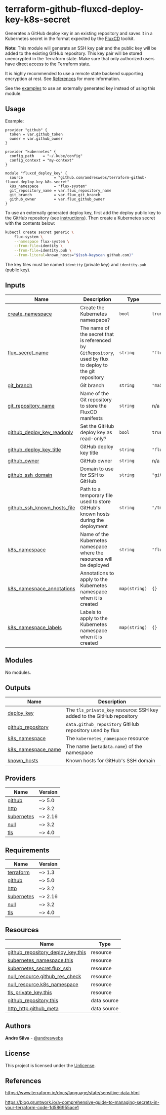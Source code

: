 # terraform-github-fluxcd-deploy-key-k8s-secret

Generates a GitHub deploy key in an existing repository and saves it in a
Kubernetes secret in the format expected by the
[FluxCD](https://fluxcd.io/docs/) toolkit.

**Note**: This module will generate an SSH key pair and the public key will be
added to the existing GitHub repository. This key pair will be stored
unencrypted in the Terraform state. Make sure that only authorized users have
direct access to the Terraform state.

It is highly recommended to use a remote state backend supporting encryption at
rest. See [References](#references) for more information.

See the [examples](#usage) to use an externally generated key instead of using
this module.

[//]: # (BEGIN_TF_DOCS)


## Usage

Example:

```hcl
provider "github" {
  token = var.github_token
  owner = var.github_owner
}

provider "kubernetes" {
  config_path    = "~/.kube/config"
  config_context = "my-context"
}

module "fluxcd_deploy_key" {
  source              = "github.com/andreswebs/terraform-github-fluxcd-deploy-key-k8s-secret"
  k8s_namespace       = "flux-system"
  git_repository_name = var.flux_repository_name
  git_branch          = var.flux_git_branch
  github_owner        = var.flux_github_owner
}
```

To use an externally generated deploy key, first add the deploy public key to the GitHub repository (see [instructions](https://docs.github.com/en/developers/overview/managing-deploy-keys#setup-2)).
Then create a Kubernetes secret with the contents below:

```sh
kubectl create secret generic \
    flux-system \
    --namespace flux-system \
    --from-file=identity \
    --from-file=identity.pub \
    --from-literal=known_hosts="$(ssh-keyscan github.com)"
```

The key files must be named `identity` (private key) and `identity.pub` (public key).



## Inputs

| Name | Description | Type | Default | Required |
|------|-------------|------|---------|:--------:|
| <a name="input_create_namespace"></a> [create\_namespace](#input\_create\_namespace) | Create the Kubernetes namespace? | `bool` | `true` | no |
| <a name="input_flux_secret_name"></a> [flux\_secret\_name](#input\_flux\_secret\_name) | The name of the secret that is referenced by `GitRepository`, used by flux to deploy to the git repository | `string` | `"flux-system"` | no |
| <a name="input_git_branch"></a> [git\_branch](#input\_git\_branch) | Git branch | `string` | `"main"` | no |
| <a name="input_git_repository_name"></a> [git\_repository\_name](#input\_git\_repository\_name) | Name of the Git repository to store the FluxCD manifests | `string` | n/a | yes |
| <a name="input_github_deploy_key_readonly"></a> [github\_deploy\_key\_readonly](#input\_github\_deploy\_key\_readonly) | Set the GitHub deploy key as read-only? | `bool` | `true` | no |
| <a name="input_github_deploy_key_title"></a> [github\_deploy\_key\_title](#input\_github\_deploy\_key\_title) | GitHub deploy key title | `string` | `"flux"` | no |
| <a name="input_github_owner"></a> [github\_owner](#input\_github\_owner) | GitHub owner | `string` | n/a | yes |
| <a name="input_github_ssh_domain"></a> [github\_ssh\_domain](#input\_github\_ssh\_domain) | Domain to use for SSH to GitHub | `string` | `"github.com"` | no |
| <a name="input_github_ssh_known_hosts_file"></a> [github\_ssh\_known\_hosts\_file](#input\_github\_ssh\_known\_hosts\_file) | Path to a temporary file used to store GitHub's known hosts during the deployment | `string` | `"/tmp/github_known_hosts"` | no |
| <a name="input_k8s_namespace"></a> [k8s\_namespace](#input\_k8s\_namespace) | Name of the Kubernetes namespace where the resources will be deployed | `string` | `"flux-system"` | no |
| <a name="input_k8s_namespace_annotations"></a> [k8s\_namespace\_annotations](#input\_k8s\_namespace\_annotations) | Annotations to apply to the Kubernetes namespace when it is created | `map(string)` | `{}` | no |
| <a name="input_k8s_namespace_labels"></a> [k8s\_namespace\_labels](#input\_k8s\_namespace\_labels) | Labels to apply to the Kubernetes namespace when it is created | `map(string)` | `{}` | no |

## Modules

No modules.

## Outputs

| Name | Description |
|------|-------------|
| <a name="output_deploy_key"></a> [deploy\_key](#output\_deploy\_key) | The `tls_private_key` resource: SSH key added to the GitHub repository |
| <a name="output_github_repository"></a> [github\_repository](#output\_github\_repository) | `data.github_repository` GitHub repository used by flux |
| <a name="output_k8s_namespace"></a> [k8s\_namespace](#output\_k8s\_namespace) | The `kubernetes_namespace` resource |
| <a name="output_k8s_namespace_name"></a> [k8s\_namespace\_name](#output\_k8s\_namespace\_name) | The name (`metadata.name`) of the namespace |
| <a name="output_known_hosts"></a> [known\_hosts](#output\_known\_hosts) | Known hosts for GitHub's SSH domain |

## Providers

| Name | Version |
|------|---------|
| <a name="provider_github"></a> [github](#provider\_github) | ~> 5.0 |
| <a name="provider_http"></a> [http](#provider\_http) | ~> 3.2 |
| <a name="provider_kubernetes"></a> [kubernetes](#provider\_kubernetes) | ~> 2.16 |
| <a name="provider_null"></a> [null](#provider\_null) | ~> 3.2 |
| <a name="provider_tls"></a> [tls](#provider\_tls) | ~> 4.0 |

## Requirements

| Name | Version |
|------|---------|
| <a name="requirement_terraform"></a> [terraform](#requirement\_terraform) | ~> 1.3 |
| <a name="requirement_github"></a> [github](#requirement\_github) | ~> 5.0 |
| <a name="requirement_http"></a> [http](#requirement\_http) | ~> 3.2 |
| <a name="requirement_kubernetes"></a> [kubernetes](#requirement\_kubernetes) | ~> 2.16 |
| <a name="requirement_null"></a> [null](#requirement\_null) | ~> 3.2 |
| <a name="requirement_tls"></a> [tls](#requirement\_tls) | ~> 4.0 |

## Resources

| Name | Type |
|------|------|
| [github_repository_deploy_key.this](https://registry.terraform.io/providers/integrations/github/latest/docs/resources/repository_deploy_key) | resource |
| [kubernetes_namespace.this](https://registry.terraform.io/providers/hashicorp/kubernetes/latest/docs/resources/namespace) | resource |
| [kubernetes_secret.flux_ssh](https://registry.terraform.io/providers/hashicorp/kubernetes/latest/docs/resources/secret) | resource |
| [null_resource.github_res_check](https://registry.terraform.io/providers/hashicorp/null/latest/docs/resources/resource) | resource |
| [null_resource.k8s_namespace](https://registry.terraform.io/providers/hashicorp/null/latest/docs/resources/resource) | resource |
| [tls_private_key.this](https://registry.terraform.io/providers/hashicorp/tls/latest/docs/resources/private_key) | resource |
| [github_repository.this](https://registry.terraform.io/providers/integrations/github/latest/docs/data-sources/repository) | data source |
| [http_http.github_meta](https://registry.terraform.io/providers/hashicorp/http/latest/docs/data-sources/http) | data source |

[//]: # (END_TF_DOCS)

## Authors

**Andre Silva** - [@andreswebs](https://github.com/andreswebs)

## License

This project is licensed under the [Unlicense](UNLICENSE.md).

## References

<https://www.terraform.io/docs/language/state/sensitive-data.html>

<https://blog.gruntwork.io/a-comprehensive-guide-to-managing-secrets-in-your-terraform-code-1d586955ace1>
